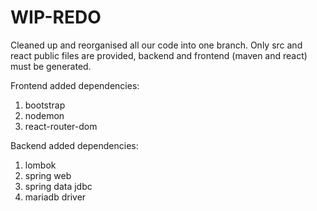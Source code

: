 # WIP-REDO
Cleaned up and reorganised all our code into one branch.
Only src and react public files are provided, backend and frontend (maven and react) must be generated.

Frontend added dependencies:
1. bootstrap
2. nodemon
3. react-router-dom

Backend added dependencies:
1. lombok
2. spring web
3. spring data jdbc
4. mariadb driver
